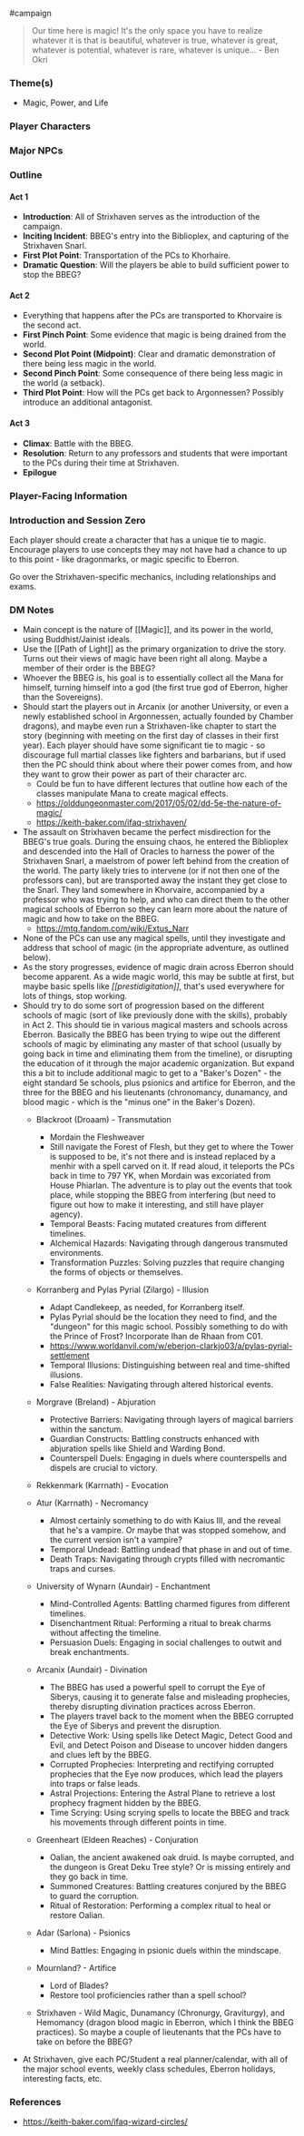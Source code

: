  #campaign 

>Our time here is magic! It's the only space you have to realize whatever it is that is beautiful, whatever is true, whatever is great, whatever is potential, whatever is rare, whatever is unique... - Ben Okri

### Theme(s)

* Magic, Power, and Life

### Player Characters



### Major NPCs



### Outline

#### Act 1

* **Introduction**: All of Strixhaven serves as the introduction of the campaign.
* **Inciting Incident**: BBEG's entry into the Biblioplex, and capturing of the Strixhaven Snarl.
* **First Plot Point**: Transportation of the PCs to Khorhaire.
* **Dramatic Question**: Will the players be able to build sufficient power to stop the BBEG?

#### Act 2

* Everything that happens after the PCs are transported to Khorvaire is the second act.
* **First Pinch Point**: Some evidence that magic is being drained from the world.
* **Second Plot Point (Midpoint)**: Clear and dramatic demonstration of there being less magic in the world.
* **Second Pinch Point**: Some consequence of there being less magic in the world (a setback).
* **Third Plot Point**: How will the PCs get back to Argonnessen? Possibly introduce an additional antagonist.

#### Act 3

* **Climax**: Battle with the BBEG.
* **Resolution**: Return to any professors and students that were important to the PCs during their time at Strixhaven.
* **Epilogue**

### Player-Facing Information



### Introduction and Session Zero

Each player should create a character that has a unique tie to magic. Encourage players to use concepts they may not have had a chance to up to this point - like dragonmarks, or magic specific to Eberron.

Go over the Strixhaven-specific mechanics, including relationships and exams.

### DM Notes

* Main concept is the nature of [[Magic]], and its power in the world, using Buddhist/Jainist ideals.
* Use the [[Path of Light]] as the primary organization to drive the story. Turns out their views of magic have been right all along. Maybe a member of their order is the BBEG?
* Whoever the BBEG is, his goal is to essentially collect all the Mana for himself, turning himself into a god (the first true god of Eberron, higher than the Sovereigns).
* Should start the players out in Arcanix (or another University, or even a newly established school in Argonnessen, actually founded by Chamber dragons), and maybe even run a Strixhaven-like chapter to start the story (beginning with meeting on the first day of classes in their first year). Each player should have some significant tie to magic - so discourage full martial classes like fighters and barbarians, but if used then the PC should think about where their power comes from, and how they want to grow their power as part of their character arc.
	* Could be fun to have different lectures that outline how each of the classes manipulate Mana to create magical effects.
	* https://olddungeonmaster.com/2017/05/02/dd-5e-the-nature-of-magic/
	* https://keith-baker.com/ifaq-strixhaven/
* The assault on Strixhaven became the perfect misdirection for the BBEG's true goals. During the ensuing chaos, he entered the Biblioplex and descended into the Hall of Oracles to harness the power of the Strixhaven Snarl, a maelstrom of power left behind from the creation of the world. The party likely tries to intervene (or if not then one of the professors can), but are transported away the instant they get close to the Snarl. They land somewhere in Khorvaire, accompanied by a professor who was trying to help, and who can direct them to the other magical schools of Eberron so they can learn more about the nature of magic and how to take on the BBEG.
	* https://mtg.fandom.com/wiki/Extus_Narr
* None of the PCs can use any magical spells, until they investigate and address that school of magic (in the appropriate adventure, as outlined below).
* As the story progresses, evidence of magic drain across Eberron should become apparent. As a wide magic world, this may be subtle at first, but maybe basic spells like *[[prestidigitation]]*, that's used everywhere for lots of things, stop working.
* Should try to do some sort of progression based on the different schools of magic (sort of like previously done with the skills), probably in Act 2. This should tie in various magical masters and schools across Eberron. Basically the BBEG has been trying to wipe out the different schools of magic by eliminating any master of that school (usually by going back in time and eliminating them from the timeline), or disrupting the education of it through the major academic organization. But expand this a bit to include additional magic to get to a "Baker's Dozen" - the eight standard 5e schools, plus psionics and artifice for Eberron, and the three for the BBEG and his lieutenants (chronomancy, dunamancy, and blood magic - which is the "minus one" in the Baker's Dozen).
	* Blackroot (Droaam) - Transmutation
		* Mordain the Fleshweaver
		* Still navigate the Forest of Flesh, but they get to where the Tower is supposed to be, it's not there and is instead replaced by a menhir with a spell carved on it. If read aloud, it teleports the PCs back in time to 797 YK, when Mordain was excoriated from House Phiarlan. The adventure is to play out the events that took place, while stopping the BBEG from interfering (but need to figure out how to make it interesting, and still have player agency).
		* Temporal Beasts: Facing mutated creatures from different timelines.
		* Alchemical Hazards: Navigating through dangerous transmuted environments.
		* Transformation Puzzles: Solving puzzles that require changing the forms of objects or themselves.
	* Korranberg and Pylas Pyrial (Zilargo) - Illusion
		* Adapt Candlekeep, as needed, for Korranberg itself.
		* Pylas Pyrial should be the location they need to find, and the "dungeon" for this magic school. Possibly something to do with the Prince of Frost? Incorporate Ihan de Rhaan from C01.
		* https://www.worldanvil.com/w/eberjon-clarkjo03/a/pylas-pyrial-settlement
		* Temporal Illusions: Distinguishing between real and time-shifted illusions.
		* False Realities: Navigating through altered historical events.
	* Morgrave (Breland) - Abjuration
		* Protective Barriers: Navigating through layers of magical barriers within the sanctum.
		* Guardian Constructs: Battling constructs enhanced with abjuration spells like Shield and Warding Bond.
		* Counterspell Duels: Engaging in duels where counterspells and dispels are crucial to victory.
	* Rekkenmark (Karrnath) - Evocation

	* Atur (Karrnath) - Necromancy
		* Almost certainly something to do with Kaius III, and the reveal that he's a vampire. Or maybe that was stopped somehow, and the current version isn't a vampire?
		* Temporal Undead: Battling undead that phase in and out of time.
		* Death Traps: Navigating through crypts filled with necromantic traps and curses.
	* University of Wynarn (Aundair) - Enchantment
		* Mind-Controlled Agents: Battling charmed figures from different timelines.
		* Disenchantment Ritual: Performing a ritual to break charms without affecting the timeline.
		* Persuasion Duels: Engaging in social challenges to outwit and break enchantments.
	* Arcanix (Aundair) - Divination
		* The BBEG has used a powerful spell to corrupt the Eye of Siberys, causing it to generate false and misleading prophecies, thereby disrupting divination practices across Eberron.
		* The players travel back to the moment when the BBEG corrupted the Eye of Siberys and prevent the disruption.
		* Detective Work: Using spells like Detect Magic, Detect Good and Evil, and Detect Poison and Disease to uncover hidden dangers and clues left by the BBEG.
		* Corrupted Prophecies: Interpreting and rectifying corrupted prophecies that the Eye now produces, which lead the players into traps or false leads.
		* Astral Projections: Entering the Astral Plane to retrieve a lost prophecy fragment hidden by the BBEG.
		* Time Scrying: Using scrying spells to locate the BBEG and track his movements through different points in time.
	* Greenheart (Eldeen Reaches) - Conjuration
		* Oalian, the ancient awakened oak druid. Is maybe corrupted, and the dungeon is Great Deku Tree style? Or is missing entirely and they go back in time.
		* Summoned Creatures: Battling creatures conjured by the BBEG to guard the corruption.
		* Ritual of Restoration: Performing a complex ritual to heal or restore Oalian.
	* Adar (Sarlona) - Psionics
		* Mind Battles: Engaging in psionic duels within the mindscape.
	* Mournland? - Artifice
		* Lord of Blades?
		* Restore tool proficiencies rather than a spell school?
	* Strixhaven - Wild Magic, Dunamancy (Chronurgy, Graviturgy), and Hemomancy (dragon blood magic in Eberron, which I think the BBEG practices). So maybe a couple of lieutenants that the PCs have to take on before the BBEG?
* At Strixhaven, give each PC/Student a real planner/calendar, with all of the major school events, weekly class schedules, Eberron holidays, interesting facts, etc.

### References

* https://keith-baker.com/ifaq-wizard-circles/
